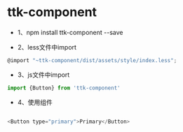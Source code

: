 # ttk-component

- 1、npm install ttk-component --save

- 2、less文件中import
```javascript
@import "~ttk-component/dist/assets/style/index.less";
```

- 3、js文件中import

```javascript
import {Button} from 'ttk-component'
```


- 4、使用组件

```javascript

<Button type="primary">Primary</Button>

```

